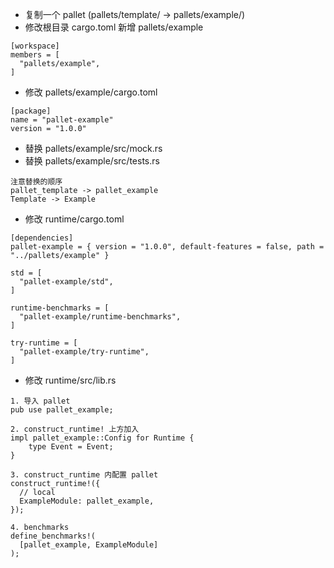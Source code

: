 - 复制一个 pallet (pallets/template/ -> pallets/example/)
- 修改根目录 cargo.toml 新增 pallets/example

```
[workspace]
members = [
  "pallets/example",
]
```

- 修改 pallets/example/cargo.toml

```
[package]
name = "pallet-example"
version = "1.0.0"
```

- 替换 pallets/example/src/mock.rs
- 替换 pallets/example/src/tests.rs

```
注意替换的顺序
pallet_template -> pallet_example
Template -> Example
```

- 修改 runtime/cargo.toml

```
[dependencies]
pallet-example = { version = "1.0.0", default-features = false, path = "../pallets/example" }

std = [
  "pallet-example/std",
]

runtime-benchmarks = [
  "pallet-example/runtime-benchmarks",
]

try-runtime = [
  "pallet-example/try-runtime",
]
```

- 修改 runtime/src/lib.rs

```
1. 导入 pallet
pub use pallet_example;

2. construct_runtime! 上方加入
impl pallet_example::Config for Runtime {
	type Event = Event;
}

3. construct_runtime 内配置 pallet
construct_runtime!({
  // local
  ExampleModule: pallet_example,
});

4. benchmarks
define_benchmarks!(
  [pallet_example, ExampleModule]
);
```
